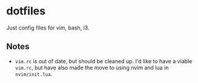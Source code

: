 # dotfiles

Just config files for vim, bash, i3.

## Notes
- `vim.rc` is out of date, but should be cleaned up. I'd like to have a viable `vim.rc`, but have also made the move to using nvim and lua in `nvim/init.lua`.
